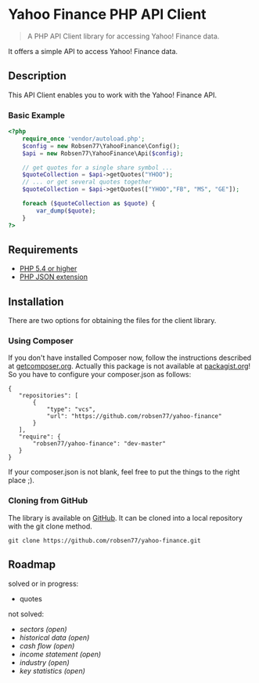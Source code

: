 # Yahoo Finance PHP API Client #

> A PHP API Client library for accessing Yahoo! Finance data.

It offers a simple API to access Yahoo! Finance data.

## Description ##

This API Client enables you to work with the Yahoo! Finance API.

### Basic Example ###

```PHP
<?php
    require_once 'vendor/autoload.php';
    $config = new Robsen77\YahooFinance\Config();
    $api = new Robsen77\YahooFinance\Api($config);

    // get quotes for a single share symbol ...
    $quoteCollection = $api->getQuotes("YHOO");
    // ... or get several quotes together
    $quoteCollection = $api->getQuotes(["YHOO","FB", "MS", "GE"]);

    foreach ($quoteCollection as $quote) {
        var_dump($quote);
    }
?>
```

## Requirements ##
* [PHP 5.4 or higher](http://www.php.net/)
* [PHP JSON extension](http://php.net/manual/en/book.json.php)

## Installation ##
There are two options for obtaining the files for the client library.

### Using Composer ###
If you don't have installed Composer now, follow the instructions described at [getcomposer.org](https://getcomposer.org/doc/00-intro.md#installation-nix).
Actually this package is not available at [packagist.org](https://packagist.org/)! So you have to configure your composer.json as follows:

    {
       "repositories": [
           {
               "type": "vcs",
               "url": "https://github.com/robsen77/yahoo-finance"
           }
       ],
       "require": {
           "robsen77/yahoo-finance": "dev-master"
       }
    }

If your composer.json is not blank, feel free to put the things to the right place ;).

### Cloning from GitHub ###
The library is available on [GitHub](https://github.com/robsen77/yahoo-finance). It can be cloned into a local repository with the git clone method.

    git clone https://github.com/robsen77/yahoo-finance.git


## Roadmap ##

solved or in progress:

* quotes

not solved:

* _sectors (open)_
* _historical data (open)_
* _cash flow (open)_
* _income statement (open)_
* _industry (open)_
* _key statistics (open)_